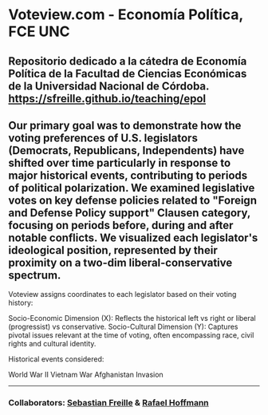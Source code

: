 # Voteview.com - Economía Política, FCE UNC #
 Repositorio dedicado a la cátedra de Economía Política de la Facultad de Ciencias Económicas de la Universidad Nacional de Córdoba.
 https://sfreille.github.io/teaching/epol
 ----------------------------------------------------------------------------------------------------------------------------
## Our primary goal was to demonstrate how the voting preferences of U.S. legislators (Democrats, Republicans, Independents) have shifted over time particularly in response to major historical events, contributing to periods of political polarization. We examined legislative votes on key defense policies related to "Foreign and Defense Policy support" Clausen category, focusing on periods before, during and after notable conflicts. We visualized each legislator's ideological position, represented by their proximity on a two-dim liberal-conservative spectrum.

Voteview assigns coordinates to each legislator based on their voting history:

Socio-Economic Dimension (X): Reflects the historical left vs right or liberal (progressist) vs conservative.
Socio-Cultural Dimension (Y): Captures pivotal issues relevant at the time of voting, often encompassing race, civil rights and cultural identity.

Historical events considered:

World War II
Vietnam War
Afghanistan Invasion

 ----------------------------------------------------------------------------------------------------------------------------
### Collaborators: [Sebastian Freille](https://github.com/sfreille) & [Rafael Hoffmann](https://github.com/rfhfmnn)
